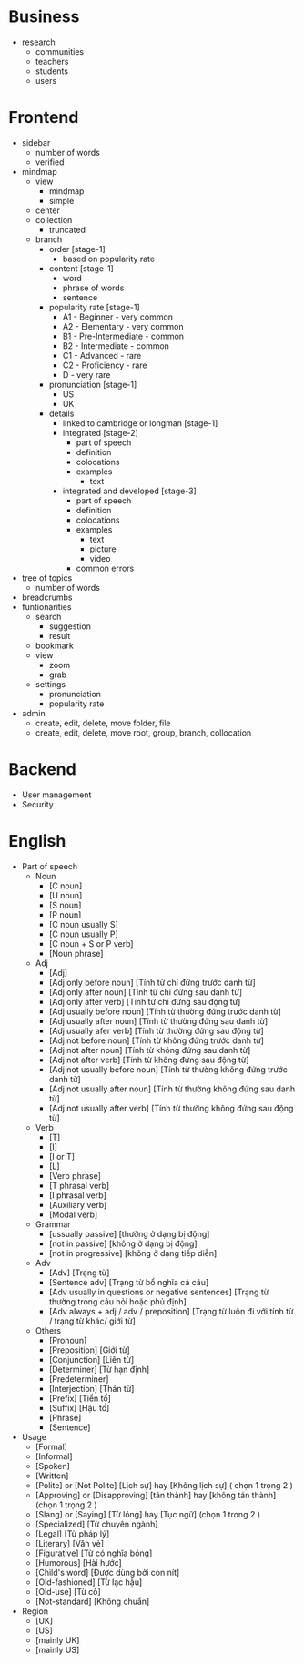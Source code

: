# Business

-   research
    -   communities
    -   teachers
    -   students
    -   users

# Frontend

-   sidebar
    -   number of words
    -   verified
-   mindmap
    -   view
        -   mindmap
        -   simple
    -   center
    -   collection
        -   truncated
    -   branch
        -   order [stage-1]
            -   based on popularity rate <!-- very common to very rare -->
        -   content [stage-1]
            -   word
            -   phrase of words
            -   sentence
        -   popularity rate [stage-1] <!-- by cambridge -->
            -   A1 - Beginner - very common
            -   A2 - Elementary - very common
            -   B1 - Pre-Intermediate - common
            -   B2 - Intermediate - common
            -   C1 - Advanced - rare
            -   C2 - Proficiency - rare
            -   D - very rare
        -   pronunciation [stage-1]
            -   US <!-- default -->
            -   UK
        -   details
            -   linked to cambridge or longman [stage-1]
            -   integrated [stage-2]
                -   part of speech
                -   definition
                -   colocations
                -   examples
                    -   text
            -   integrated and developed [stage-3]
                -   part of speech
                -   definition
                -   colocations
                -   examples
                    -   text
                    -   picture
                    -   video
                -   common errors
-   tree of topics
    -   number of words <!-- based on popularity rate -->
-   breadcrumbs
-   funtionarities
    -   search
        -   suggestion
        -   result
    -   bookmark
    -   view
        -   zoom
        -   grab
    -   settings
        -   pronunciation
        -   popularity rate
-   admin
    -   create, edit, delete, move folder, file
    -   create, edit, delete, move root, group, branch, collocation

# Backend

-   User management
-   Security

# English

-   Part of speech
    -   Noun
        -   [C noun]
        -   [U noun]
        -   [S noun]
        -   [P noun]
        -   [C noun usually S] <!-- Danh từ thường ở dạng số ít -->
        -   [C noun usually P] <!-- Danh từ thường ở dạng số nhiều -->
        -   [C noun + S or P verb] <!--  Danh từ đếm được + động từ số ít/nhiều -->
        -   [Noun phrase] <!-- Cụm danh từ -->
    -   Adj
        -   [Adj]
        -   [Adj only before noun] [Tính từ chỉ đứng trước danh từ]
        -   [Adj only after noun] [Tính từ chỉ đứng sau danh từ]
        -   [Adj only after verb] [Tính từ chỉ đứng sau động từ]
        -   [Adj usually before noun] [Tính từ thường đứng trước danh từ]
        -   [Adj usually after noun] [Tính từ thường đứng sau danh từ]
        -   [Adj usually afer verb] [Tính từ thường đứng sau động từ]
        -   [Adj not before noun] [Tính từ không đứng trước danh từ]
        -   [Adj not after noun] [Tính từ không đứng sau danh từ]
        -   [Adj not after verb] [Tính từ không đứng sau động từ]
        -   [Adj not usually before noun] [Tính từ thường không đứng trước danh từ]
        -   [Adj not usually after noun] [Tính từ thường không đứng sau danh từ]
        -   [Adj not usually after verb] [Tính từ thường không đứng sau động từ]
    -   Verb
        -   [T]
        -   [I]
        -   [I or T]
        -   [L] <!-- linking verb -->
        -   [Verb phrase]
        -   [T phrasal verb]
        -   [I phrasal verb]
        -   [Auxiliary verb] <!-- Trợ động từ -->
        -   [Modal verb] <!-- Động từ khuyết thiếu -->
    -   Grammar
        -   [ussually passive] [thường ở dạng bị động]
        -   [not in passive] [không ở dạng bị động]
        -   [not in progressive] [không ở dạng tiếp diễn]
    -   Adv
        -   [Adv] [Trạng từ]
        -   [Sentence adv] [Trạng từ bổ nghĩa cả câu]
        -   [Adv usually in questions or negative sentences] [Trạng từ thường trong câu hỏi hoặc phủ định]
        -   [Adv always + adj / adv / preposition] [Trạng từ luôn đi với tính từ / trạng từ khác/ giới từ]
    -   Others
        -   [Pronoun]
        -   [Preposition] [Giới từ]
        -   [Conjunction] [Liên từ]
        -   [Determiner] [Từ hạn định]
        -   [Predeterminer] <!-- Từ chỉ định -->
        -   [Interjection] [Thán từ]
        -   [Prefix] [Tiền tố]
        -   [Suffix] [Hậu tố]
        -   [Phrase]
        -   [Sentence]
-   Usage
    -   [Formal]
    -   [Informal]
    -   [Spoken]
    -   [Written]
    -   [Polite] or [Not Polite] [Lịch sự] hay [Không lịch sự] ( chọn 1 trọng 2 )
    -   [Approving] or [Disapproving] [tán thành] hay [không tán thành] (chọn 1 trọng 2 )
    -   [Slang] or [Saying] [Từ lóng] hay [Tục ngữ] (chọn 1 trong 2 )
    -   [Specialized] [Từ chuyên ngành]
    -   [Legal] [Từ pháp lý]
    -   [Literary] [Văn vẻ]
    -   [Figurative] [Từ có nghĩa bóng]
    -   [Humorous] [Hài hước]
    -   [Child's word] [Được dùng bởi con nít]
    -   [Old-fashioned] [Từ lạc hậu]
    -   [Old-use] [Từ cổ]
    -   [Not-standard] [Không chuẩn]
-   Region
    -   [UK]
    -   [US]
    -   [mainly UK]
    -   [mainly US]
